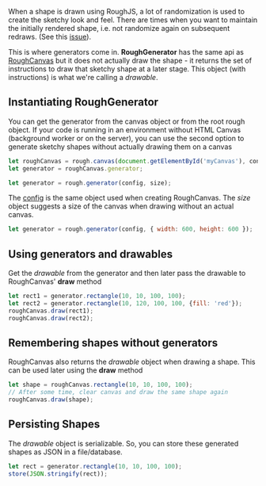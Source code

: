 When a shape is drawn using RoughJS, a lot of randomization is used to create the sketchy look and feel. There are times when you want to maintain the initially rendered shape, i.e. not randomize again on subsequent redraws. (See this [issue](https://github.com/pshihn/rough/issues/27)).

This is where generators come in. **RoughGenerator** has the same api as [RoughCanvas](https://github.com/pshihn/rough/wiki#roughcanvas) but it does not actually draw the shape - it returns the set of instructions to draw that sketchy shape at a later stage. This object (with instructions) is what we're calling a *drawable*.

## Instantiating RoughGenerator
You can get the generator from the canvas object or from the root rough object.
If your code is running in an environment without HTML Canvas (background worker or on the server), you can use the second option to generate sketchy shapes without actually drawing them on a canvas

```javascript
let roughCanvas = rough.canvas(document.getElementById('myCanvas'), config);
let generator = roughCanvas.generator;
```
```javascript
let generator = rough.generator(config, size);
```

The [config](https://github.com/pshihn/rough/wiki#config) is the same object used when creating RoughCanvas.
The *size* object suggests a size of the canvas when drawing without an actual canvas.

```javascript
let generator = rough.generator(config, { width: 600, height: 600 });
```

## Using generators and drawables

Get the *drawable* from the generator and then later pass the drawable to RoughCanvas' **draw** method

```javascript
let rect1 = generator.rectangle(10, 10, 100, 100);
let rect2 = generator.rectangle(10, 120, 100, 100, {fill: 'red'});
roughCanvas.draw(rect1);
roughCanvas.draw(rect2);
```

## Remembering shapes without generators

RoughCanvas also returns the *drawable* object when drawing a shape. This can be used later using the **draw** method

```javascript
let shape = roughCanvas.rectangle(10, 10, 100, 100);
// After some time, clear canvas and draw the same shape again
roughCanvas.draw(shape);
```

## Persisting Shapes

The *drawable* object is serializable. So, you can store these generated shapes as JSON in a file/database.
```javascript
let rect = generator.rectangle(10, 10, 100, 100);
store(JSON.stringify(rect));
```

